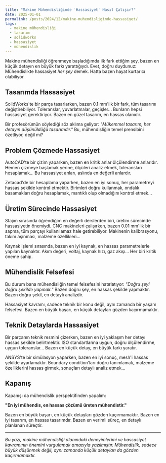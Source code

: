 ```yaml
---
title: "Makine Mühendisliğinde 'Hassasiyet' Nasıl Çalışır?"
date: 2025-01-01
permalink: /posts/2024/12/makine-muhendisliginde-hassasiyet/
tags:
  - makine mühendisliği
  - tasarım
  - solidworks
  - hassasiyet
  - mühendislik
---
```


Makine mühendisliği öğrenmeye başladığımda ilk fark ettiğim şey, bazen en küçük detayın en büyük farkı yarattığıydı. Evet, doğru duydunuz: Mühendislikte hassasiyet *her şey* demek. Hatta bazen hayat kurtarıcı olabiliyor.

## Tasarımda Hassasiyet

SolidWorks'te bir parça tasarlarken, bazen 0.1 mm'lik bir fark, tüm tasarımı değiştirebiliyor. Toleranslar, yuvarlatmalar, geçişler... Bunların hepsi hassasiyet gerektiriyor. Bazen en güzel tasarım, en hassas olanıdır.

Bir profesörümün söylediği söz aklıma geliyor: *"Mükemmel tasarım, her detayın düşünüldüğü tasarımdır."* Bu, mühendisliğin temel prensibini özetliyor, değil mi?

## Problem Çözmede Hassasiyet

AutoCAD'te bir çizim yaparken, bazen en kritik anlar ölçülendirme anlarıdır. Hemen çizmeye başlamak yerine, ölçüleri analiz etmek, toleransları hesaplamak... Bu hassasiyet anları, aslında en değerli anlardır.

Zetacad'de bir hesaplama yaparken, bazen en iyi sonuç, her parametreyi hassas şekilde kontrol etmektir. Birimleri doğru kullanmak, ondalık basamakları doğru hesaplamak, mantıklı olup olmadığını kontrol etmek...

## Üretim Sürecinde Hassasiyet

Stajım sırasında öğrendiğim en değerli derslerden biri, üretim sürecinde hassasiyetin önemiydi. CNC makineleri çalışırken, bazen 0.01 mm'lik bir sapma, tüm parçayı kullanılamaz hale getirebiliyor. Makinenin kalibrasyonu, takım aşınması, malzeme özellikleri...

Kaynak işlemi sırasında, bazen en iyi kaynak, en hassas parametrelerle yapılan kaynaktır. Akım değeri, voltaj, kaynak hızı, gaz akışı... Her biri kritik öneme sahip.

## Mühendislik Felsefesi

Bu durum bana mühendisliğin temel felsefesini hatırlatıyor: *"Doğru şeyi doğru şekilde yapmak."* Bazen doğru şey, en hassas şekilde yapmaktır. Bazen doğru şekil, en detaylı analizdir.

Hassasiyet kavramı, sadece teknik bir konu değil, aynı zamanda bir yaşam felsefesi. Bazen en büyük başarı, en küçük detayları gözden kaçırmamaktır.

## Teknik Detaylarda Hassasiyet

Bir parçanın teknik resmini çizerken, bazen en iyi yaklaşım her detayı hassas şekilde belirtmektir. ISO standartlarına uygun, doğru ölçülendirme, uygun toleranslar... Bazen en küçük detay, en büyük farkı yaratır.

ANSYS'te bir simülasyon yaparken, bazen en iyi sonuç, mesh'i hassas şekilde ayarlamaktır. Boundary condition'ları doğru tanımlamak, malzeme özelliklerini hassas girmek, sonuçları detaylı analiz etmek...

## Kapanış

Kapanışı da mühendislik perspektifinden yapalım:

**"En iyi mühendis, en hassas çözümü üreten mühendistir."**

Bazen en büyük başarı, en küçük detayları gözden kaçırmamaktır. Bazen en iyi tasarım, en hassas tasarımdır. Bazen en verimli süreç, en detaylı planlanan süreçtir.

---

*Bu yazı, makine mühendisliği alanındaki deneyimlerimi ve hassasiyet kavramının önemini vurgulamak amacıyla yazılmıştır. Mühendislik, sadece büyük düşünmek değil, aynı zamanda küçük detayları da gözden kaçırmamaktır.* 